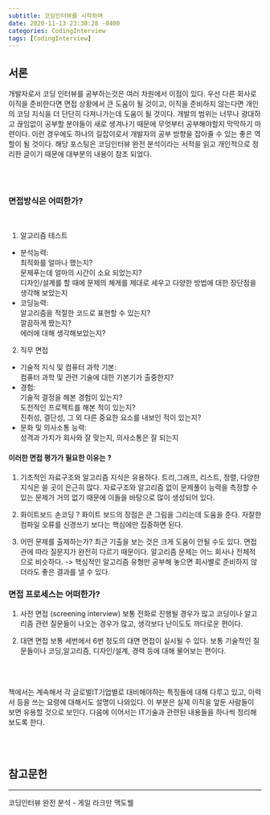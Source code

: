 ```yaml
---
subtitle: 코딩인터뷰를 시작하며
date: 2020-11-13 23:30:28 -0400
categories: CodingInterview 
tags: [CodingInterview]
---
```


## 서론

개발자로서 코딩 인터뷰를 공부하는것은 여러 차원에서 이점이 있다. 우선 다른 회사로 이직을 준비한다면 면접 상황에서 큰 도움이 될 것이고, 이직을 준비하지 않는다면 개인의 코딩 지식을 더 단단히 다져나가는데 도움이 될 것이다. 개발의 범위는 너무나 광대하고 끊임없이 공부할 분야들이 새로 생겨나기 때문에 무엇부터 공부해야할지 막막하기 마련이다. 이런 경우에도 하나의 길잡이로서 개발자의 공부 방향을 잡아줄 수 있는 좋은 역할이 될 것이다. 해당 포스팅은 코딩인터뷰 완전 분석이라는 서적을 읽고 개인적으로 정리한 글이기 때문에 대부분의 내용이 참조 되었다.

<br><br>

### 면접방식은 어떠한가?

<br>

1. 알고리즘 테스트
  - 분석능력: <br>
  최적화를 얼마나 했는지?<br>
  문제푸는데 얼마의 시간이 소요 되었는지?<br>
  디자인/설계를 할 때에 문제의 쳬게를 제대로 세우고 다양한 방법에 대한 장단점을 생각해 보았는지<br>
  - 코딩능력:<br>
  알고리즘을 적절한 코드로 표현할 수 있는지? <br>
  깔끔하게 짰는지? <br>
  에러에 대해 생각해보았는지? <br>
2. 직무 면접
  - 기술적 지식 및 컴퓨터 과학 기본:<br>
  컴퓨터 과학 및 관련 기술에 대한 기본기가 출중한지?<br>
  - 경험:<br>
  기술적 결정을 해본 경험이 있는지?<br>
  도전적인 프로젝트를 해본 적이 있는지? <br>
  진취성, 결단성, 그 외 다른 중요한 요소를 내보인 적이 있는지? <br>
  - 문화 및 의사소통 능력:<br>
  성격과 가치가 회사와 잘 맞는지, 의사소통은 잘 되는지 <br>

#### 이러한 면접 평가가 필요한 이유는 ?

1. 기초적인 자료구조와 알고리즘 지식은 유용하다.
트리,그래프, 리스트, 정렬, 다양한 지식은 쓸 곳이 은근히 많다.
자료구조와 알고리즘 없이 문제풀이 능력을 측정할 수 있는 문제가 거의 없기 때문에 이들을 바탕으로 많이 생성되어 있다.

2. 화이트보드 손코딩 ?
화이트 보드의 장점은 큰 그림을 그리는데 도움을 준다. 자잘한 컴파일 오류를 신경쓰기 보다는 핵심에만 집중하면 된다. 

3. 어떤 문제를 출제하는가?
최근 기출을 보는 것은 크게 도움이 안될 수도 있다. 면접관에 따라 질문지가 완전히 다르기 때문이다.
알고리즘 문제는 어느 회사나 전체적으로 비슷하다.
-> 핵심적인 알고리즘 유형만 공부해 놓으면 회사별로 준비하지 않더라도 좋은 결과를 낼 수 있다.


### 면접 프로세스는 어떠한가?

1. 사전 면접 (screening interview)
보통 전화로 진행될 경우가 많고 코딩이나 알고리즘 관련 질문들이 나오는 경우가 많고, 생각보다 난이도도 까다로운 편이다.

2. 대면 면접
 보통 세번에서 6번 정도의 대면 면접이 실시될 수 있다. 보통 기술적인 질문들이나 코딩,알고리즘, 디자인/설계, 경력 등에 대해 물어보는 편이다.


<br><br>

책에서는 계속해서 각 글로벌IT기업별로 대비해야하는 특징들에 대해 다루고 있고, 이력서 등을 쓰는 요령에 대해서도 설명이 나와있다. 이 부분은 실제 이직을 앞둔 사람들이 보면 유용할 것으로 보인다.
다음에 이어서는 IT기술과 관련된 내용들을 하나씩 정리해보도록 한다.


<br><br>

## 참고문헌 

<hr>

코딩인터뷰 완전 분석 - 게일 라크만 맥도웰